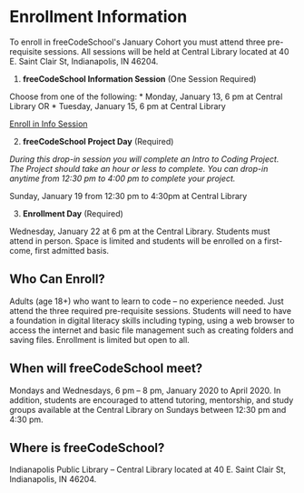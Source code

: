 # Enrollment Information
To enroll in freeCodeSchool's January Cohort you must attend three pre-requisite sessions.
All sessions will be held at Central Library located at 40 E. Saint Clair St, Indianapolis, IN 46204.
1. **freeCodeSchool Information Session** (One Session Required)
 
  Choose from one of the following:
    * Monday, January 13, 6 pm at Central Library  OR
    * Tuesday, January 15, 6 pm at Central Library
   
  <div class="text-center p-3"><a href="https://docs.google.com/forms/d/e/1FAIpQLSezDCnpjuKZCSRRK7tUozjwYQR0txPnoKEmSVEYsufz5Jux5Q/viewform?usp=sf_link" class="btn btn-lg btn-primary">Enroll in Info Session</a></div>

2. **freeCodeSchool Project Day** (Required)
   
  *During this drop-in session you will complete an Intro to Coding Project. The Project should take an hour or less to complete. You can drop-in anytime from 12:30 pm to 4:00 pm to complete your project.*

  Sunday, January 19 from 12:30 pm to 4:30pm  at Central Library

 
3. **Enrollment Day** (Required)
 
  Wednesday, January 22 at 6 pm at the Central Library. Students must attend in person. Space is limited and students will be enrolled on a first-come, first admitted basis.

## Who Can Enroll?
Adults (age 18+) who want to learn to code – no experience needed. Just attend the three required pre-requisite sessions. Students will need to have a foundation in digital literacy skills including typing, using a web browser to access the internet and basic file management such as creating folders and saving files. Enrollment is limited but open to all.
## When will freeCodeSchool meet?
Mondays and Wednesdays, 6 pm – 8 pm, January 2020 to April 2020. In addition, students are encouraged to attend tutoring, mentorship, and study groups available at the Central Library on Sundays between 12:30 pm and 4:30 pm.
## Where is freeCodeSchool?
Indianapolis Public Library – Central Library located at 40 E. Saint Clair St, Indianapolis, IN 46204.
